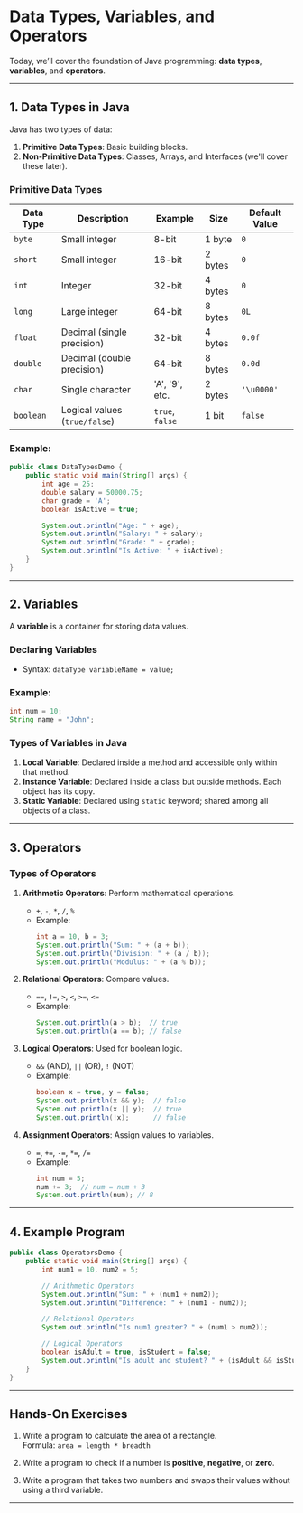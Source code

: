 # **Data Types, Variables, and Operators**

Today, we’ll cover the foundation of Java programming: **data types**, **variables**, and **operators**.

---

## **1. Data Types in Java**

Java has two types of data:

1. **Primitive Data Types**: Basic building blocks.
2. **Non-Primitive Data Types**: Classes, Arrays, and Interfaces (we'll cover these later).

### **Primitive Data Types**

| Data Type | Description                   | Example         | Size    | Default Value |
| --------- | ----------------------------- | --------------- | ------- | ------------- |
| `byte`    | Small integer                 | 8-bit           | 1 byte  | `0`           |
| `short`   | Small integer                 | 16-bit          | 2 bytes | `0`           |
| `int`     | Integer                       | 32-bit          | 4 bytes | `0`           |
| `long`    | Large integer                 | 64-bit          | 8 bytes | `0L`          |
| `float`   | Decimal (single precision)    | 32-bit          | 4 bytes | `0.0f`        |
| `double`  | Decimal (double precision)    | 64-bit          | 8 bytes | `0.0d`        |
| `char`    | Single character              | 'A', '9', etc.  | 2 bytes | `'\u0000'`    |
| `boolean` | Logical values (`true/false`) | `true`, `false` | 1 bit   | `false`       |

### Example:

```java
public class DataTypesDemo {
    public static void main(String[] args) {
        int age = 25;
        double salary = 50000.75;
        char grade = 'A';
        boolean isActive = true;

        System.out.println("Age: " + age);
        System.out.println("Salary: " + salary);
        System.out.println("Grade: " + grade);
        System.out.println("Is Active: " + isActive);
    }
}
```

---

## **2. Variables**

A **variable** is a container for storing data values.

### **Declaring Variables**

- Syntax: `dataType variableName = value;`

### Example:

```java
int num = 10;
String name = "John";
```

### **Types of Variables in Java**

1. **Local Variable**: Declared inside a method and accessible only within that method.
2. **Instance Variable**: Declared inside a class but outside methods. Each object has its copy.
3. **Static Variable**: Declared using `static` keyword; shared among all objects of a class.

---

## **3. Operators**

### **Types of Operators**

1. **Arithmetic Operators**: Perform mathematical operations.

   - `+`, `-`, `*`, `/`, `%`
   - Example:
     ```java
     int a = 10, b = 3;
     System.out.println("Sum: " + (a + b));
     System.out.println("Division: " + (a / b));
     System.out.println("Modulus: " + (a % b));
     ```

2. **Relational Operators**: Compare values.

   - `==`, `!=`, `>`, `<`, `>=`, `<=`
   - Example:
     ```java
     System.out.println(a > b);  // true
     System.out.println(a == b); // false
     ```

3. **Logical Operators**: Used for boolean logic.

   - `&&` (AND), `||` (OR), `!` (NOT)
   - Example:
     ```java
     boolean x = true, y = false;
     System.out.println(x && y);  // false
     System.out.println(x || y);  // true
     System.out.println(!x);      // false
     ```

4. **Assignment Operators**: Assign values to variables.
   - `=`, `+=`, `-=`, `*=`, `/=`
   - Example:
     ```java
     int num = 5;
     num += 3;  // num = num + 3
     System.out.println(num); // 8
     ```

---

## **4. Example Program**

```java
public class OperatorsDemo {
    public static void main(String[] args) {
        int num1 = 10, num2 = 5;

        // Arithmetic Operators
        System.out.println("Sum: " + (num1 + num2));
        System.out.println("Difference: " + (num1 - num2));

        // Relational Operators
        System.out.println("Is num1 greater? " + (num1 > num2));

        // Logical Operators
        boolean isAdult = true, isStudent = false;
        System.out.println("Is adult and student? " + (isAdult && isStudent));
    }
}
```

---

## **Hands-On Exercises**

1. Write a program to calculate the area of a rectangle.  
   Formula: `area = length * breadth`

2. Write a program to check if a number is **positive**, **negative**, or **zero**.

3. Write a program that takes two numbers and swaps their values without using a third variable.

---
